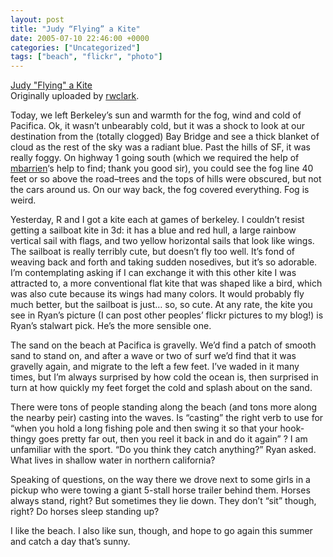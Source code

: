 ```yaml
---
layout: post
title: "Judy “Flying” a Kite"
date: 2005-07-10 22:46:00 +0000
categories: ["Uncategorized"]
tags: ["beach", "flickr", "photo"]
---
```


[](http://www.flickr.com/photos/rwclark/25098557/) 
   [Judy "Flying" a Kite](http://www.flickr.com/photos/rwclark/25098557/)  
  Originally uploaded by [rwclark](http://www.flickr.com/people/rwclark/). 

Today, we left Berkeley’s sun and warmth for the fog, wind and cold of Pacifica. Ok, it wasn’t unbearably cold, but it was a shock to look at our destination from the (totally clogged) Bay Bridge and see a thick blanket of cloud as the rest of the sky was a radiant blue. Past the hills of SF, it was really foggy. On highway 1 going south (which we required the help of [mbarrien](http://mbarrien.livejournal.com/)‘s help to find; thank you good sir), you could see the fog line 40 feet or so above the road–trees and the tops of hills were obscured, but not the cars around us. On our way back, the fog covered everything. Fog is weird. 

Yesterday, R and I got a kite each at games of berkeley. I couldn’t resist getting a sailboat kite in 3d: it has a blue and red hull, a large rainbow vertical sail with flags, and two yellow horizontal sails that look like wings. The sailboat is really terribly cute, but doesn’t fly too well. It’s fond of weaving back and forth and taking sudden nosedives, but it’s so adorable. I’m contemplating asking if I can exchange it with this other kite I was attracted to, a more conventional flat kite that was shaped like a bird, which was also cute because its wings had many colors. It would probably fly much better, but the sailboat is just… so, so cute. At any rate, the kite you see in Ryan’s picture (I can post other peoples’ flickr pictures to my blog!) is Ryan’s stalwart pick. He’s the more sensible one.

The sand on the beach at Pacifica is gravelly. We’d find a patch of smooth sand to stand on, and after a wave or two of surf we’d find that it was gravelly again, and migrate to the left a few feet. I’ve waded in it many times, but I’m always surprised by how cold the ocean is, then surprised in turn at how quickly my feet forget the cold and splash about on the sand.

There were tons of people standing along the beach (and tons more along the nearby peir) casting into the waves. Is “casting” the right verb to use for “when you hold a long fishing pole and then swing it so that your hook-thingy goes pretty far out, then you reel it back in and do it again” ? I am unfamiliar with the sport. “Do you think they catch anything?” Ryan asked. What lives in shallow water in northern california?

Speaking of questions, on the way there we drove next to some girls in a pickup who were towing a giant 5-stall horse trailer behind them. Horses always stand, right? But sometimes they lie down. They don’t “sit” though, right? Do horses sleep standing up?

I like the beach. I also like sun, though, and hope to go again this summer and catch a day that’s sunny.